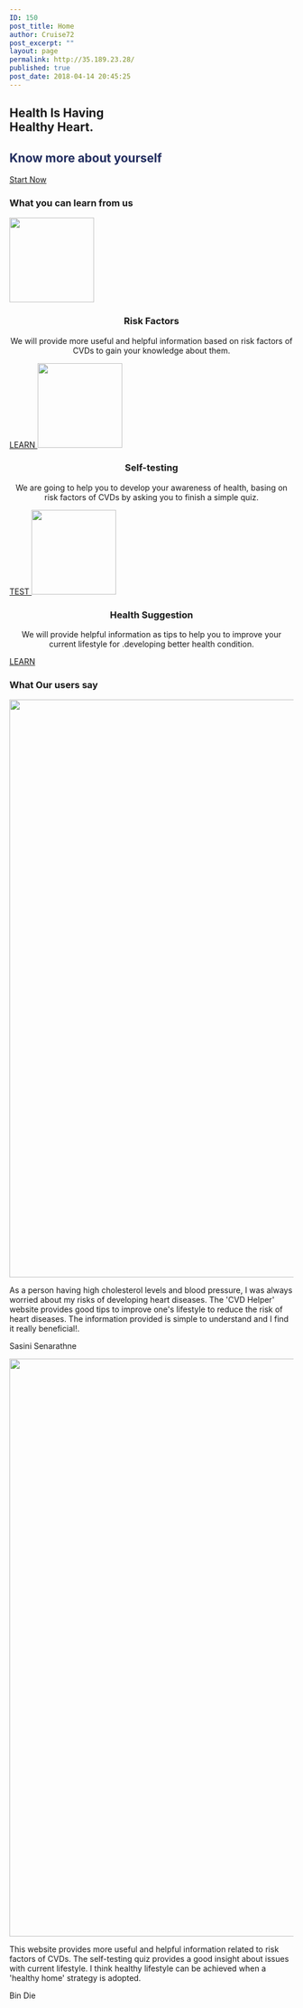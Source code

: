```yaml
---
ID: 150
post_title: Home
author: Cruise72
post_excerpt: ""
layout: page
permalink: http://35.189.23.28/
published: true
post_date: 2018-04-14 20:45:25
---
```

<h2> Health Is Having<br>Healthy Heart.</h2>		
			<h2><h2 data-elementor-setting-key="title" data-pen-placeholder="Type Here..." style="font-style: normal; color: rgb(32, 44, 94);">Know more about yourself</h2></h2>		
			<a href=" http://35.189.33.33/self-testing/" role="button">
						Start Now
					</a>
			<h3>What you can learn from us</h3>		
										<img width="150" height="150" src="http://35.189.33.33/wp-content/uploads/2018/04/icon_herz-150x150.png" alt="" srcset="http://35.189.33.33/wp-content/uploads/2018/04/icon_herz-150x150.png 150w, http://35.189.33.33/wp-content/uploads/2018/04/icon_herz.png 250w" sizes="(max-width: 150px) 100vw, 150px" />											
		<h3 style="text-align: center;">Risk Factors</h3><p style="text-align: center;">We will provide more useful and helpful information based on risk factors of CVDs to gain your knowledge about them.</p>		
			<a href="http://35.189.33.33/cvd-risk-factors/" role="button">
						LEARN
					</a>
										<img width="150" height="150" src="http://35.189.33.33/wp-content/uploads/2018/04/plate-150x150.png" alt="" srcset="http://35.189.33.33/wp-content/uploads/2018/04/plate-150x150.png 150w, http://35.189.33.33/wp-content/uploads/2018/04/plate.png 260w" sizes="(max-width: 150px) 100vw, 150px" />											
		<h3 style="text-align: center;">Self-testing</h3><p style="text-align: center;">We are going to help you to develop your awareness of health, basing on risk factors of CVDs by asking you to finish a simple quiz.</p>		
			<a href="http://35.189.33.33/self-testing/" role="button">
						TEST
					</a>
										<img width="150" height="150" src="http://35.189.33.33/wp-content/uploads/2018/04/images-150x150.png" alt="" srcset="http://35.189.33.33/wp-content/uploads/2018/04/images-150x150.png 150w, http://35.189.33.33/wp-content/uploads/2018/04/images.png 225w" sizes="(max-width: 150px) 100vw, 150px" />											
		<h3 style="text-align: center;">Health Suggestion</h3><p style="text-align: center;">We will provide helpful information as tips to help you to improve your current lifestyle for .developing better health condition.</p>		
			<a href=" http://35.189.33.33/suggestions/" role="button">
						LEARN
					</a>
			<h3>What Our users say</h3>		
										<img width="768" height="1024" src="http://35.189.33.33/wp-content/uploads/2018/04/WechatIMG13-768x1024.jpeg" alt="" srcset="http://35.189.33.33/wp-content/uploads/2018/04/WechatIMG13-768x1024.jpeg 768w, http://35.189.33.33/wp-content/uploads/2018/04/WechatIMG13-225x300.jpeg 225w, http://35.189.33.33/wp-content/uploads/2018/04/WechatIMG13.jpeg 1080w" sizes="(max-width: 768px) 100vw, 768px" />											
				<p>
					As a person having high cholesterol levels and blood pressure, I was always worried about my risks of developing heart diseases. The 'CVD Helper' website provides good tips to improve one's lifestyle to reduce the risk of heart diseases. The information provided is simple to understand and I find it really beneficial!.
				</p>
				<p>Sasini Senarathne</p>
										<img width="768" height="1024" src="http://35.189.33.33/wp-content/uploads/2018/04/WechatIMG12-768x1024.jpeg" alt="" srcset="http://35.189.33.33/wp-content/uploads/2018/04/WechatIMG12-768x1024.jpeg 768w, http://35.189.33.33/wp-content/uploads/2018/04/WechatIMG12-225x300.jpeg 225w, http://35.189.33.33/wp-content/uploads/2018/04/WechatIMG12.jpeg 1080w" sizes="(max-width: 768px) 100vw, 768px" />											
				<p>
					This website provides more useful and helpful information related to risk factors of CVDs. The self-testing quiz provides a good insight about issues with current lifestyle. I think healthy lifestyle can be achieved when a 'healthy home' strategy is adopted.
				</p>
				<p>Bin Die</p>
